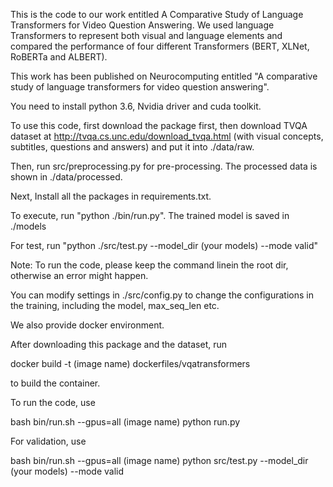 This is the code to our work entitled A Comparative Study of Language Transformers for Video Question Answering. We used language Transformers to represent both visual and language elements and compared the performance of four different Transformers (BERT, XLNet, RoBERTa and ALBERT).

This work has been published on Neurocomputing entitled "A comparative study of language transformers for video question answering".

You need to install python 3.6, Nvidia driver and cuda toolkit.

To use this code, first download the package first, then download TVQA dataset at http://tvqa.cs.unc.edu/download_tvqa.html (with visual concepts, subtitles, questions and answers) and put it into ./data/raw. 

Then, run src/preprocessing.py for pre-processing. The processed data is shown in ./data/processed.

Next, Install all the packages in requirements.txt. 

To execute, run "python ./bin/run.py". The trained model is saved in ./models

For test, run "python ./src/test.py --model_dir (your models) --mode valid"

Note: To run the code, please keep the command linein the root dir, otherwise an error might happen.

You can modify settings in ./src/config.py to change the configurations in the training, including the model, max_seq_len etc.

We also provide docker environment. 

After downloading this package and the dataset, run

docker build -t (image name) dockerfiles/vqatransformers

to build the container. 

To run the code, use

bash bin/run.sh --gpus=all (image name) python run.py

For validation, use

bash bin/run.sh --gpus=all (image name) python src/test.py --model_dir (your models) --mode valid


